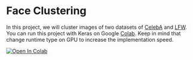 # Face Clustering

In this project, we will cluster images of two datasets of [CelebA](http://mmlab.ie.cuhk.edu.hk/projects/CelebA.html) and [LFW](http://vis-www.cs.umass.edu/lfw/). You can run this project with Keras on Google [Colab](https://colab.research.google.com/github/farrokhkarimi/face_clustering/blob/master/face_clustering.ipynb). Keep in mind that change runtime type on GPU to increase the implementation speed.

[![Open In Colab](https://colab.research.google.com/assets/colab-badge.svg)](https://colab.research.google.com/github/farrokhkarimi/face_clustering/blob/master/face_clustering.ipynb)
